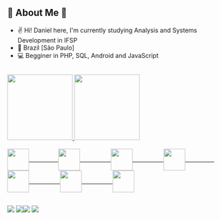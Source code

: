 ## 🦆 About Me 🦆

 - ✌️ Hi! Daniel here, I'm currently studying Analysis and Systems Development in IFSP
 - 🌱 Brazil [São Paulo]
 - 💻 Begginer in PHP, SQL, Android and JavaScript

##

<div>
  <a href="https://github.com/Soliit">
  <img height="150em" src="https://github-readme-stats.vercel.app/api?username=Soliit&show_icons=true&theme=dark&include_all_commits=true&count_private=true"/>
  <img height="150em" src="https://github-readme-stats.vercel.app/api/top-langs/?username=Soliit&layout=compact&langs_count=7&theme=dark"/>
</div>

<div style="display: inline_block"><br>
  <img align="center" height="50" width="50" src="https://user-images.githubusercontent.com/65127609/172064152-5e8cd486-b351-4852-8272-cc23b5a61273.png"/>&nbsp&nbsp&nbsp&nbsp&nbsp&nbsp&nbsp&nbsp&nbsp&nbsp&nbsp&nbsp&nbsp&nbsp&nbsp&nbsp
  <img align="center" height="50" width="50" src="https://user-images.githubusercontent.com/65127609/172064766-f91a1fc2-201e-46eb-960e-6d0413b01e17.png"/>&nbsp&nbsp&nbsp&nbsp&nbsp&nbsp&nbsp&nbsp&nbsp&nbsp&nbsp&nbsp&nbsp&nbsp&nbsp&nbsp&nbsp
  <img align="center" height="50" width="50" src="https://user-images.githubusercontent.com/65127609/172064125-5f8dc8b8-03f1-4988-9e5e-fd3ad05cf69d.png"/>&nbsp&nbsp&nbsp&nbsp&nbsp&nbsp&nbsp&nbsp&nbsp&nbsp&nbsp&nbsp&nbsp&nbsp&nbsp&nbsp&nbsp
  <img align="center" height="50" width="50" src="https://user-images.githubusercontent.com/65127609/172064581-1daf1818-39b0-47d4-89a2-5719788be06f.png"/>&nbsp&nbsp&nbsp&nbsp&nbsp&nbsp&nbsp&nbsp&nbsp&nbsp&nbsp&nbsp&nbsp&nbsp&nbsp&nbsp&nbsp
  <img align="center" height="50" width="50" src="https://user-images.githubusercontent.com/65127609/172064545-79b81ddb-a51c-4f47-b199-45d886828e8c.png"/>&nbsp&nbsp&nbsp&nbsp&nbsp&nbsp&nbsp&nbsp&nbsp&nbsp&nbsp&nbsp&nbsp&nbsp&nbsp&nbsp&nbsp
  <img align="center" height="50" width="50" src="https://user-images.githubusercontent.com/65127609/172064502-86991c4b-898f-4eb0-bd12-8c38388178f6.png"/>&nbsp&nbsp&nbsp&nbsp&nbsp&nbsp&nbsp&nbsp&nbsp&nbsp&nbsp&nbsp&nbsp&nbsp&nbsp&nbsp&nbsp
  <img align="center" height="50" width="50" src="https://user-images.githubusercontent.com/65127609/172064423-0e8bcf3f-909e-4ce4-afc9-5902df44ba13.png"/>
</div>
    
##
     
<div>
  <a href="https://www.youtube.com/channel/UC6M08-GxjZyxn0XMtEhXOJw"><img src="https://img.shields.io/badge/YouTube-FF0000?style=for-the-badge&logo=youtube&logoColor=white" target="_blank"></a>
  <a href="https://www.twitch.tv/solidaniels" target="_blank"><img src="https://img.shields.io/badge/Twitch-9146FF?style=for-the-badge&logo=twitch&logoColor=white" target="_blank"><img src="https://img.shields.io/twitch/status/solidaniels?color=cyan&label=Status&logoColor=white&style=for-the-badge"></a>
 <a href="https://discord.gg/RCvchpaZQY" target="_blank"><img src="https://img.shields.io/badge/Discord-7289DA?style=for-the-badge&logo=discord&logoColor=white" target="_blank"></a>
</div>
